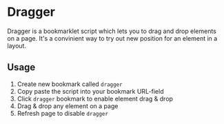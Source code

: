 Dragger
=======

Dragger is a bookmarklet script which lets you to drag and drop elements on a page. It's a convinient way to try out new position for an element in a layout.

## Usage

1. Create new bookmark called `dragger`
2. Copy paste the script into your bookmark URL-field
3. Click `dragger` bookmark to enable element drag & drop
4. Drag & drop any element on a page
5. Refresh page to disable `dragger`

